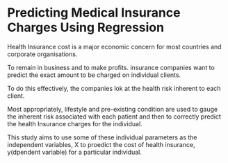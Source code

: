# Predicting Medical Insurance Charges Using Regression

Health Insurance cost is a major economic concern for most countries and corporate organisations. 

To remain in business and to make profits. insurance companies want to predict the exact amount to be charged on individual clients. 

To do this effectively, the companies lok at the health risk inherent to each client.

Most appropriately, lifestyle and pre-existing condition are used to gauge the inherent risk associated with each patient and then to correctly predict the health Insurance charges for the individual.

This study aims to use some of these individual parameters as the independent variables, X to proedict the cost of health insurance, y(dpendent variable) for a particular individual.